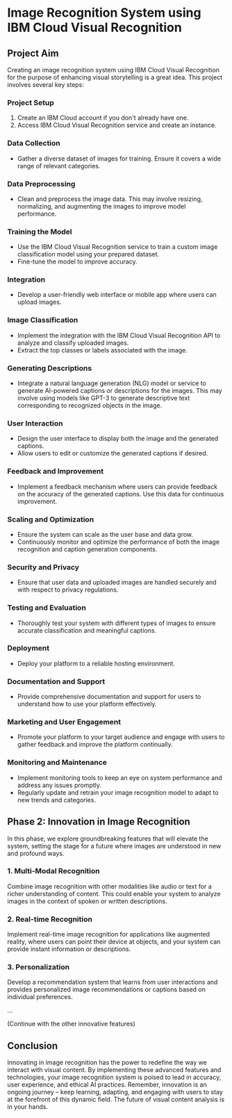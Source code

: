 # Image Recognition System using IBM Cloud Visual Recognition

## Project Aim

Creating an image recognition system using IBM Cloud Visual Recognition for the purpose of enhancing visual storytelling is a great idea. This project involves several key steps:

### Project Setup

1. Create an IBM Cloud account if you don't already have one.
2. Access IBM Cloud Visual Recognition service and create an instance.

### Data Collection

- Gather a diverse dataset of images for training. Ensure it covers a wide range of relevant categories.

### Data Preprocessing

- Clean and preprocess the image data. This may involve resizing, normalizing, and augmenting the images to improve model performance.

### Training the Model

- Use the IBM Cloud Visual Recognition service to train a custom image classification model using your prepared dataset.
- Fine-tune the model to improve accuracy.

### Integration

- Develop a user-friendly web interface or mobile app where users can upload images.

### Image Classification

- Implement the integration with the IBM Cloud Visual Recognition API to analyze and classify uploaded images.
- Extract the top classes or labels associated with the image.

### Generating Descriptions

- Integrate a natural language generation (NLG) model or service to generate AI-powered captions or descriptions for the images. This may involve using models like GPT-3 to generate descriptive text corresponding to recognized objects in the image.

### User Interaction

- Design the user interface to display both the image and the generated captions.
- Allow users to edit or customize the generated captions if desired.

### Feedback and Improvement

- Implement a feedback mechanism where users can provide feedback on the accuracy of the generated captions. Use this data for continuous improvement.

### Scaling and Optimization

- Ensure the system can scale as the user base and data grow.
- Continuously monitor and optimize the performance of both the image recognition and caption generation components.

### Security and Privacy

- Ensure that user data and uploaded images are handled securely and with respect to privacy regulations.

### Testing and Evaluation

- Thoroughly test your system with different types of images to ensure accurate classification and meaningful captions.

### Deployment

- Deploy your platform to a reliable hosting environment.

### Documentation and Support

- Provide comprehensive documentation and support for users to understand how to use your platform effectively.

### Marketing and User Engagement

- Promote your platform to your target audience and engage with users to gather feedback and improve the platform continually.

### Monitoring and Maintenance

- Implement monitoring tools to keep an eye on system performance and address any issues promptly.
- Regularly update and retrain your image recognition model to adapt to new trends and categories.

## Phase 2: Innovation in Image Recognition

In this phase, we explore groundbreaking features that will elevate the system, setting the stage for a future where images are understood in new and profound ways.

### 1. Multi-Modal Recognition

Combine image recognition with other modalities like audio or text for a richer understanding of content. This could enable your system to analyze images in the context of spoken or written descriptions.

### 2. Real-time Recognition

Implement real-time image recognition for applications like augmented reality, where users can point their device at objects, and your system can provide instant information or descriptions.

### 3. Personalization

Develop a recommendation system that learns from user interactions and provides personalized image recommendations or captions based on individual preferences.

...

(Continue with the other innovative features)

## Conclusion

Innovating in image recognition has the power to redefine the way we interact with visual content. By implementing these advanced features and technologies, your image recognition system is poised to lead in accuracy, user experience, and ethical AI practices. Remember, innovation is an ongoing journey – keep learning, adapting, and engaging with users to stay at the forefront of this dynamic field. The future of visual content analysis is in your hands.
